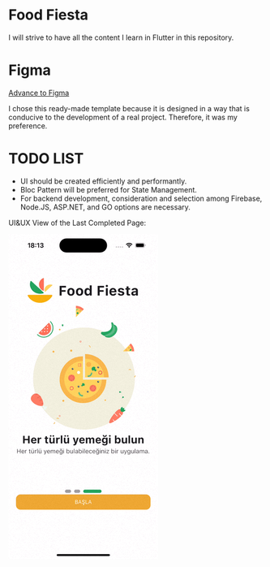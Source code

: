 # Food Fiesta
I will strive to have all the content I learn in Flutter in this repository.

# Figma
[Advance to Figma](https://www.figma.com/file/LQhk53Zfj03aOg6Z2Y1OMg/Food-App?type=design&node-id=0-1&mode=design&t=4mlpn1vqkTgpjQtf-0)

I chose this ready-made template because it is designed in a way that is conducive to the development of a real project. Therefore, it was my preference.

# TODO LIST

- UI should be created efficiently and performantly.
- Bloc Pattern will be preferred for State Management.
- For backend development, consideration and selection among Firebase, Node.JS, ASP.NET, and GO options are necessary.

<!-- Last Page View: ![Last Page](last_page.png) -->

UI&UX View of the Last Completed Page:

 ![Gif](last_page.gif)
